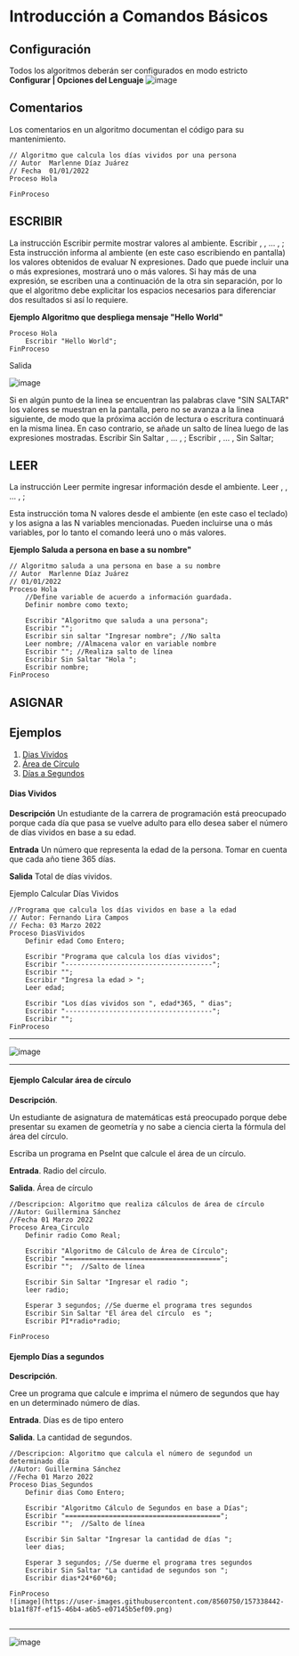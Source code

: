 # Introducción a Comandos Básicos
## Configuración
Todos los algoritmos deberán ser configurados en modo estricto  **Configurar | Opciones del Lenguaje**
![image](https://user-images.githubusercontent.com/8560750/157211285-248eaaa9-9ae6-4272-a360-b68c91e8cac4.png)


## Comentarios
Los comentarios en un algoritmo documentan el código para su mantenimiento.
```
// Algoritmo que calcula los días vividos por una persona
// Autor  Marlenne Díaz Juárez
// Fecha  01/01/2022
Proceso Hola

FinProceso
```

## ESCRIBIR
La instrucción Escribir permite mostrar valores al ambiente.
     Escribir <exprl> , <expr2> , ... , <exprN> ;
Esta instrucción informa al ambiente (en este caso escribiendo en pantalla) los valores obtenidos de evaluar N expresiones. Dado que puede incluir una o más expresiones, mostrará uno o más valores. Si hay más de una expresión, se escriben una a continuación de la otra sin separación, por lo que el algoritmo debe explicitar los espacios necesarios para diferenciar dos resultados si así lo requiere.
  
**Ejemplo Algoritmo que despliega mensaje "Hello World"**
```
Proceso Hola
	Escribir "Hello World";
FinProceso
```

Salida
  
![image](https://user-images.githubusercontent.com/8560750/157210374-1eeb873e-baaa-4105-bbac-1c1413dcbaba.png)

  
Si en algún punto de la linea se encuentran las palabras clave "SIN SALTAR" los valores se muestran en la pantalla, pero no se avanza a la linea siguiente, de modo que la próxima acción de lectura o escritura continuará en la misma linea. En caso contrario, se añade un salto de línea luego de las expresiones mostradas.
      Escribir Sin Saltar <exprl> , ... , <exprN>;
      Escribir <exprl> , ... , <exprN> Sin Saltar; 

## LEER
La instrucción Leer permite ingresar información desde el ambiente. 
      Leer <variable1> , <variable2> , ... ,<variableN> ; 
  
Esta instrucción toma N valores desde el ambiente (en este caso el teclado) y los asigna a las N variables mencionadas. Pueden incluirse una o más variables, por lo tanto el comando leerá uno o más valores.

**Ejemplo Saluda a persona en base a su nombre"**
```
// Algoritmo saluda a una persona en base a su nombre
// Autor  Marlenne Díaz Juárez
// 01/01/2022
Proceso Hola
	//Define variable de acuerdo a información guardada.
	Definir nombre como texto;
	
	Escribir "Algoritmo que saluda a una persona";
	Escribir "";
	Escribir sin saltar "Ingresar nombre"; //No salta
	Leer nombre; //Almacena valor en variable nombre
	Escribir ""; //Realiza salto de línea
	Escribir Sin Saltar "Hola ";
	Escribir nombre;
FinProceso
```  
  
## ASIGNAR
	
## **Ejemplos**
1. [Dias Vividos](#ejemplo01)
2. [Área de Círculo](#ejemplo02)	
3. [Días a Segundos](#ejemplo03)	

#### Dias Vividos <a name="ejemplo01"></a>
**Descripción**
Un estudiante de la carrera de programación está preocupado porque cada día que pasa se vuelve adulto para ello desea saber el número de días vividos en base a su edad.
	
**Entrada**	
Un número que representa la edad de la persona.
Tomar en cuenta que cada año tiene 365 días.
	
**Salida**
	Total de días vividos.
	
Ejemplo	Calcular Días Vividos
```
//Programa que calcula los días vividos en base a la edad
// Autor: Fernando Lira Campos
// Fecha: 03 Marzo 2022
Proceso DiasVividos
	Definir edad Como Entero;
	
	Escribir "Programa que calcula los días vividos";
	Escribir "-------------------------------------";
	Escribir "";
	Escribir "Ingresa la edad > ";
	Leer edad;
	
	Escribir "Los días vividos son ", edad*365, " dias";
	Escribir "-------------------------------------";
	Escribir "";
FinProceso

```
***
![image](https://user-images.githubusercontent.com/8560750/157213961-aa9fa1e0-3c0b-4034-9b3e-5d30ae8e1c0a.png)
***	

#### Ejemplo	Calcular área de círculo  <a name="ejemplo02"></a>
**Descripción**.
	
Un estudiante de asignatura de matemáticas está preocupado porque debe presentar su examen de geometría y no sabe a ciencia cierta la fórmula del área del círculo.

Escriba un programa en PseInt que calcule el área de un círculo.
	
**Entrada**.
	Radio del círculo.
	
**Salida**.
	Área de círculo
	
```
//Descripcion: Algoritmo que realiza cálculos de área de círculo
//Autor: Guillermina Sánchez
//Fecha 01 Marzo 2022
Proceso Area_Circulo
	Definir radio Como Real;
	
	Escribir "Algoritmo de Cálculo de Área de Círculo";
	Escribir "=======================================";
	Escribir "";  //Salto de línea
	
	Escribir Sin Saltar "Ingresar el radio ";
	leer radio;
	
	Esperar 3 segundos; //Se duerme el programa tres segundos
	Escribir Sin Saltar "El área del círculo  es ";
	Escribir PI*radio*radio;
	
FinProceso
```
	
#### Ejemplo Días a segundos  <a name="ejemplo03"></a>
**Descripción**.
	
Cree un programa que calcule e imprima el número de segundos que hay en un determinado número de días.
	
**Entrada**.
	Días es de tipo entero
	
**Salida**.
	La cantidad de segundos.
	
	
	
```
//Descripcion: Algoritmo que calcula el número de segundod un determinado día
//Autor: Guillermina Sánchez
//Fecha 01 Marzo 2022
Proceso Dias_Segundos
	Definir dias Como Entero;
	
	Escribir "Algoritmo Cálculo de Segundos en base a Días";
	Escribir "=======================================";
	Escribir "";  //Salto de línea
	
	Escribir Sin Saltar "Ingresar la cantidad de días ";
	leer dias;
	
	Esperar 3 segundos; //Se duerme el programa tres segundos
	Escribir Sin Saltar "La cantidad de segundos son ";
	Escribir dias*24*60*60;
	
FinProceso
![image](https://user-images.githubusercontent.com/8560750/157338442-b1a1f87f-ef15-46b4-a6b5-e07145b5ef09.png)


```
***
![image](https://user-images.githubusercontent.com/8560750/157214524-1d8bb02d-2c47-4b9f-9343-bd80570b5d38.png)
	
